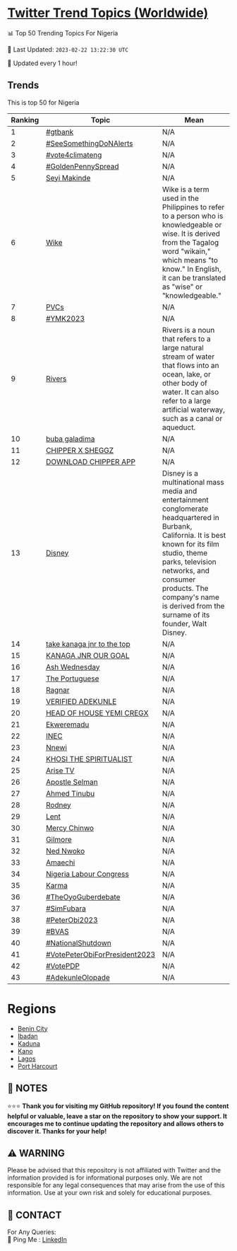[Twitter Trend Topics (Worldwide)](https://github.com/ErcinDedeoglu/Twitter-Trend-Topics)
==========


📊 Top 50 Trending Topics For Nigeria

📆 Last Updated: `2023-02-22 13:22:30 UTC`

🔧 Updated every 1 hour!


## Trends

This is top 50 for Nigeria

| Ranking | Topic | Mean |
| ------- | ------------ | ------------ |
| 1 | [#gtbank](http://twitter.com/search?q=%23gtbank) | N/A |
| 2 | [#SeeSomethingDoNAlerts](http://twitter.com/search?q=%23SeeSomethingDoNAlerts) | N/A |
| 3 | [#vote4climateng](http://twitter.com/search?q=%23vote4climateng) | N/A |
| 4 | [#GoldenPennySpread](http://twitter.com/search?q=%23GoldenPennySpread) | N/A |
| 5 | [Seyi Makinde](http://twitter.com/search?q=Seyi+Makinde) | N/A |
| 6 | [Wike](http://twitter.com/search?q=Wike) | Wike is a term used in the Philippines to refer to a person who is knowledgeable or wise. It is derived from the Tagalog word "wikain," which means "to know." In English, it can be translated as "wise" or "knowledgeable." |
| 7 | [PVCs](http://twitter.com/search?q=PVCs) | N/A |
| 8 | [#YMK2023](http://twitter.com/search?q=%23YMK2023) | N/A |
| 9 | [Rivers](http://twitter.com/search?q=Rivers) | Rivers is a noun that refers to a large natural stream of water that flows into an ocean, lake, or other body of water. It can also refer to a large artificial waterway, such as a canal or aqueduct. |
| 10 | [buba galadima](http://twitter.com/search?q=buba+galadima) | N/A |
| 11 | [CHIPPER X SHEGGZ](http://twitter.com/search?q=CHIPPER+X+SHEGGZ) | N/A |
| 12 | [DOWNLOAD CHIPPER APP](http://twitter.com/search?q=DOWNLOAD+CHIPPER+APP) | N/A |
| 13 | [Disney](http://twitter.com/search?q=Disney) | Disney is a multinational mass media and entertainment conglomerate headquartered in Burbank, California. It is best known for its film studio, theme parks, television networks, and consumer products. The company's name is derived from the surname of its founder, Walt Disney. |
| 14 | [take kanaga jnr to the top](http://twitter.com/search?q=take+kanaga+jnr+to+the+top) | N/A |
| 15 | [KANAGA JNR OUR GOAL](http://twitter.com/search?q=KANAGA+JNR+OUR+GOAL) | N/A |
| 16 | [Ash Wednesday](http://twitter.com/search?q=Ash+Wednesday) | N/A |
| 17 | [The Portuguese](http://twitter.com/search?q=The+Portuguese) | N/A |
| 18 | [Ragnar](http://twitter.com/search?q=Ragnar) | N/A |
| 19 | [VERIFIED ADEKUNLE](http://twitter.com/search?q=VERIFIED+ADEKUNLE) | N/A |
| 20 | [HEAD OF HOUSE YEMI CREGX](http://twitter.com/search?q=HEAD+OF+HOUSE+YEMI+CREGX) | N/A |
| 21 | [Ekweremadu](http://twitter.com/search?q=Ekweremadu) | N/A |
| 22 | [INEC](http://twitter.com/search?q=INEC) | N/A |
| 23 | [Nnewi](http://twitter.com/search?q=Nnewi) | N/A |
| 24 | [KHOSI THE SPIRITUALIST](http://twitter.com/search?q=KHOSI+THE+SPIRITUALIST) | N/A |
| 25 | [Arise TV](http://twitter.com/search?q=Arise+TV) | N/A |
| 26 | [Apostle Selman](http://twitter.com/search?q=Apostle+Selman) | N/A |
| 27 | [Ahmed Tinubu](http://twitter.com/search?q=Ahmed+Tinubu) | N/A |
| 28 | [Rodney](http://twitter.com/search?q=Rodney) | N/A |
| 29 | [Lent](http://twitter.com/search?q=Lent) | N/A |
| 30 | [Mercy Chinwo](http://twitter.com/search?q=Mercy+Chinwo) | N/A |
| 31 | [Gilmore](http://twitter.com/search?q=Gilmore) | N/A |
| 32 | [Ned Nwoko](http://twitter.com/search?q=Ned+Nwoko) | N/A |
| 33 | [Amaechi](http://twitter.com/search?q=Amaechi) | N/A |
| 34 | [Nigeria Labour Congress](http://twitter.com/search?q=Nigeria+Labour+Congress) | N/A |
| 35 | [Karma](http://twitter.com/search?q=Karma) | N/A |
| 36 | [#TheOyoGuberdebate](http://twitter.com/search?q=%23TheOyoGuberdebate) | N/A |
| 37 | [#SimFubara](http://twitter.com/search?q=%23SimFubara) | N/A |
| 38 | [#PeterObi2023](http://twitter.com/search?q=%23PeterObi2023) | N/A |
| 39 | [#BVAS](http://twitter.com/search?q=%23BVAS) | N/A |
| 40 | [#NationalShutdown](http://twitter.com/search?q=%23NationalShutdown) | N/A |
| 41 | [#VotePeterObiForPresident2023](http://twitter.com/search?q=%23VotePeterObiForPresident2023) | N/A |
| 42 | [#VotePDP](http://twitter.com/search?q=%23VotePDP) | N/A |
| 43 | [#AdekunleOlopade](http://twitter.com/search?q=%23AdekunleOlopade) | N/A |



# Regions

* [Benin City](</Nigeria/Benin City.md>)
* [Ibadan](</Nigeria/Ibadan.md>)
* [Kaduna](</Nigeria/Kaduna.md>)
* [Kano](</Nigeria/Kano.md>)
* [Lagos](</Nigeria/Lagos.md>)
* [Port Harcourt](</Nigeria/Port Harcourt.md>)



## 📝 NOTES

⭐⭐⭐ **Thank you for visiting my GitHub repository! If you found the content helpful or valuable, leave a star on the repository to show your support. It encourages me to continue updating the repository and allows others to discover it. Thanks for your help!**


## ⚠️ WARNING

Please be advised that this repository is not affiliated with Twitter and the information provided is for informational purposes only. We are not responsible for any legal consequences that may arise from the use of this information. Use at your own risk and solely for educational purposes.


## 📨 CONTACT

 For Any Queries:  
            🏓 Ping Me : [LinkedIn](https://www.linkedin.com/in/ercindedeoglu/)
